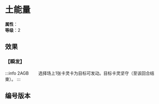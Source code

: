 <script setup>
let list = [
    { number: "2AGB-025", url: "/packs/2AGB" }
]
</script>

# 土能量

**属性**：<CardAttribute text="土"/><br>
**等级**：2

## 效果

### 【瞬发】

:::info 2AGB
&emsp;&emsp;选择场上1张卡灵卡为目标可发动。目标卡灵坚守（至该回合结束）。
:::

## 编号版本

<CardNumberBox :list="list"/>
